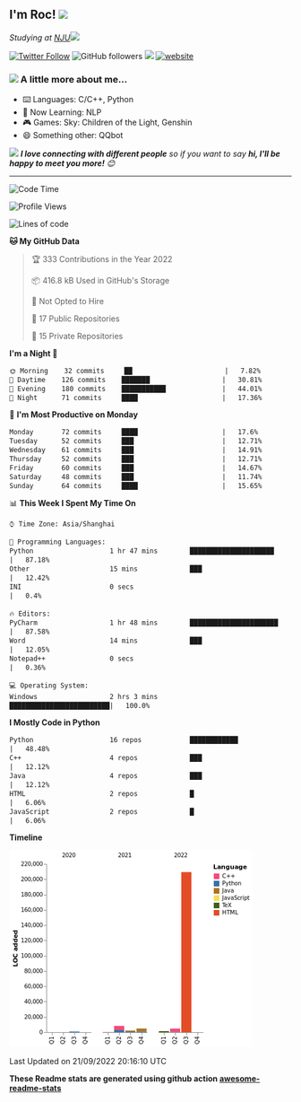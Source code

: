 <!-- <img align='right' src="https://media.giphy.com/media/M9gbBd9nbDrOTu1Mqx/giphy.gif" width="230"> -->
<h2>I'm Roc! <img src="https://media.giphy.com/media/12oufCB0MyZ1Go/giphy.gif" width="50"></h2>
<p><em>Studying at <a href="http://www.nju.edu.cn">NJU</a><img src="https://media.giphy.com/media/WUlplcMpOCEmTGBtBW/giphy.gif" width="50"> 
</em></p>

[![Twitter Follow](https://img.shields.io/twitter/follow/Roc78862980?label=Follow)](https://twitter.com/intent/follow?screen_name=Roc78862980)
![GitHub followers](https://img.shields.io/github/followers/roc136?label=Follow&style=social)
![](https://visitor-badge.glitch.me/badge?page_id=Roc136.Roc136)
[![website](https://img.shields.io/badge/Website-46a2f1.svg?&style=flat-square&logo=Google-Chrome&logoColor=white&link=https://blog.roc136.top)](https://blog.roc136.top)
<!-- ![Waka Readme](https://github.com/anmol098/anmol098/workflows/Waka%20Readme/badge.svg) -->
<!-- [![Linkedin: anmol](https://img.shields.io/badge/-anmol-blue?style=flat-square&logo=Linkedin&logoColor=white&link=https://www.linkedin.com/in/anmol-p-singh/)](https://www.linkedin.com/in/anmol-p-singh/) -->

### <img src="https://media.giphy.com/media/VgCDAzcKvsR6OM0uWg/giphy.gif" width="50"> A little more about me...  

- ⌨️ Languages: C/C++, Python
- 🌱 Now Learning: NLP
- 🎮 Games: Sky: Children of the Light, Genshin
- 😄 Something other: QQbot

<img src="https://media.giphy.com/media/LnQjpWaON8nhr21vNW/giphy.gif" width="60"> <em><b>I love connecting with different people</b> so if you want to say <b>hi, I'll be happy to meet you more!</b> 😊</em>

---
<!--START_SECTION:waka-->
![Code Time](http://img.shields.io/badge/Code%20Time-1%2C182%20hrs-blue)

![Profile Views](http://img.shields.io/badge/Profile%20Views-0-blue)

![Lines of code](https://img.shields.io/badge/From%20Hello%20World%20I%27ve%20Written-232%20Thousand%20lines%20of%20code-blue)

**🐱 My GitHub Data** 

> 🏆 333 Contributions in the Year 2022
 > 
> 📦 416.8 kB Used in GitHub's Storage 
 > 
> 🚫 Not Opted to Hire
 > 
> 📜 17 Public Repositories 
 > 
> 🔑 15 Private Repositories  
 > 
**I'm a Night 🦉** 

```text
🌞 Morning    32 commits     ██                       |   7.82% 
🌆 Daytime    126 commits    ███████                  |   30.81% 
🌃 Evening    180 commits    ███████████              |   44.01% 
🌙 Night      71 commits     ████                     |   17.36%

```
📅 **I'm Most Productive on Monday** 

```text
Monday       72 commits     ████                     |   17.6% 
Tuesday      52 commits     ███                      |   12.71% 
Wednesday    61 commits     ███                      |   14.91% 
Thursday     52 commits     ███                      |   12.71% 
Friday       60 commits     ███                      |   14.67% 
Saturday     48 commits     ███                      |   11.74% 
Sunday       64 commits     ████                     |   15.65%

```


📊 **This Week I Spent My Time On** 

```text
⌚︎ Time Zone: Asia/Shanghai

💬 Programming Languages: 
Python                   1 hr 47 mins        █████████████████████    |   87.18% 
Other                    15 mins             ███                      |   12.42% 
INI                      0 secs                                       |   0.4%

🔥 Editors: 
PyCharm                  1 hr 48 mins        ██████████████████████   |   87.58% 
Word                     14 mins             ███                      |   12.05% 
Notepad++                0 secs                                       |   0.36%

💻 Operating System: 
Windows                  2 hrs 3 mins        █████████████████████████|   100.0%

```

**I Mostly Code in Python** 

```text
Python                   16 repos            ████████████             |   48.48% 
C++                      4 repos             ███                      |   12.12% 
Java                     4 repos             ███                      |   12.12% 
HTML                     2 repos             █                        |   6.06% 
JavaScript               2 repos             █                        |   6.06%

```


**Timeline**

![Chart not found](https://raw.githubusercontent.com/Roc136/Roc136/master/charts/bar_graph.png) 


 Last Updated on 21/09/2022 20:16:10 UTC
<!--END_SECTION:waka-->

**These Readme stats are generated using github action [awesome-readme-stats](https://github.com/Roc136/waka-readme-stats)**
